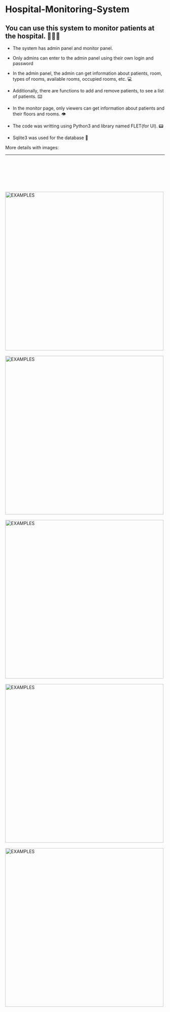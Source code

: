 # Hospital-Monitoring-System
 
## You can use this system to monitor patients at the hospital. 👨🏽‍💻
* The system has admin panel and monitor panel.
* Only admins can enter to the admin panel using their own login and password
* In the admin panel, the admin can get information about patients, room, types of rooms, available rooms, occupied rooms, etc. 💻
* Additionally, there are functions to add and remove patients, to see a list of patients. ⌨️

* In the monitor page, only viewers can get information about patients and their floors and rooms. 👁

* The code was writting using Python3 and library named FLET(for UI). 📟
* Sqlite3 was used for the database 📁


More details with images:

------------

<br><br><br><br><br><br>
<img src="https://raw.githubusercontent.com/fayozbekpro/Hospital-Monitoring-System/main/Screenshot_1.png" width="500" alt="EXAMPLES"/>
   <br /><br />
 <img src="https://raw.githubusercontent.com/fayozbekpro/Hospital-Monitoring-System/main/Screenshot_2.png" width="500" alt="EXAMPLES"/>
   <br /><br />
   <img src="https://raw.githubusercontent.com/fayozbekpro/Hospital-Monitoring-System/main/Screenshot_3.png" width="500" alt="EXAMPLES"/>
   <br /><br />
   <img src="https://raw.githubusercontent.com/fayozbekpro/Hospital-Monitoring-System/main/Screenshot_4.png" width="500" alt="EXAMPLES"/>
   <br /><br />
   <img src="https://raw.githubusercontent.com/fayozbekpro/Hospital-Monitoring-System/main/screennn.jpg" width="500" alt="EXAMPLES"/>
   <br /><br />
   
